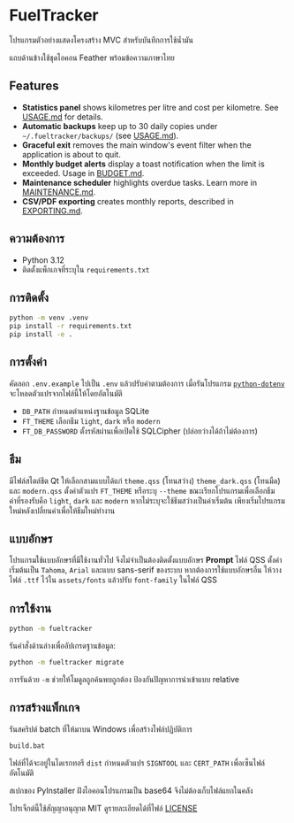 # FuelTracker

โปรแกรมตัวอย่างแสดงโครงสร้าง MVC สำหรับบันทึกการใช้น้ำมัน

แถบด้านข้างใช้ชุดไอคอน Feather พร้อมข้อความภาษาไทย

## Features

- **Statistics panel** shows kilometres per litre and cost per kilometre. See
  [USAGE.md](docs/USAGE.md) for details.
- **Automatic backups** keep up to 30 daily copies under
  `~/.fueltracker/backups/` (see [USAGE.md](docs/USAGE.md)).
- **Graceful exit** removes the main window's event filter when the
  application is about to quit.
- **Monthly budget alerts** display a toast notification when the limit is
  exceeded. Usage in [BUDGET.md](docs/BUDGET.md).
- **Maintenance scheduler** highlights overdue tasks. Learn more in
  [MAINTENANCE.md](docs/MAINTENANCE.md).
- **CSV/PDF exporting** creates monthly reports, described in
  [EXPORTING.md](docs/EXPORTING.md).

## ความต้องการ

- Python 3.12
- ติดตั้งแพ็กเกจที่ระบุใน `requirements.txt`

## การติดตั้ง

```bash
python -m venv .venv
pip install -r requirements.txt
pip install -e .
```

## การตั้งค่า

คัดลอก `.env.example` ไปเป็น `.env` แล้วปรับค่าตามต้องการ
เมื่อรันโปรแกรม [`python-dotenv`](https://pypi.org/project/python-dotenv/) จะโหลดตัวแปรจากไฟล์นี้ให้โดยอัตโนมัติ

- `DB_PATH` กำหนดตำแหน่งฐานข้อมูล SQLite
- `FT_THEME` เลือกธีม `light`, `dark` หรือ `modern`
- `FT_DB_PASSWORD` ตั้งรหัสผ่านเพื่อเปิดใช้ SQLCipher (ปล่อยว่างได้ถ้าไม่ต้องการ)

## ธีม

มีไฟล์สไตล์ชีต Qt ให้เลือกสามแบบได้แก่ `theme.qss` (โทนสว่าง) `theme_dark.qss` (โทนมืด) และ `modern.qss`
ตั้งค่าตัวแปร `FT_THEME` หรือระบุ `--theme` ขณะเรียกโปรแกรมเพื่อเลือกธีม
ค่าที่รองรับคือ `light`, `dark` และ `modern` หากไม่ระบุจะใช้ธีมสว่างเป็นค่าเริ่มต้น
เพียงเริ่มโปรแกรมใหม่หลังเปลี่ยนค่าเพื่อให้ธีมใหม่ทำงาน

## แบบอักษร

โปรแกรมใช้แบบอักษรที่มีใช้งานทั่วไป จึงไม่จำเป็นต้องติดตั้งแบบอักษร **Prompt**
ไฟล์ QSS ตั้งค่าเริ่มต้นเป็น `Tahoma`, `Arial` และแบบ sans-serif ของระบบ
หากต้องการใช้แบบอักษรอื่น ให้วางไฟล์ `.ttf` ไว้ใน `assets/fonts` แล้วปรับ `font-family` ในไฟล์ QSS

## การใช้งาน

```bash
python -m fueltracker
```

รันคำสั่งด้านล่างเพื่ออัปเกรดฐานข้อมูล:

```bash
python -m fueltracker migrate
```

การรันด้วย `-m` ช่วยให้โมดูลถูกค้นพบถูกต้อง ป้องกันปัญหาการนำเข้าแบบ relative

## การสร้างแพ็กเกจ

รันสคริปต์ batch ที่ให้มาบน Windows เพื่อสร้างไฟล์ปฏิบัติการ

```bat
build.bat
```

ไฟล์ที่ได้จะอยู่ในไดเรกทอรี `dist` กำหนดตัวแปร `SIGNTOOL` และ `CERT_PATH` เพื่อเซ็นไฟล์อัตโนมัติ

สเปกของ PyInstaller ฝังไอคอนโปรแกรมเป็น base64 จึงไม่ต้องเก็บไฟล์แยกในคลัง

โปรเจ็กต์นี้ใช้สัญญาอนุญาต MIT ดูรายละเอียดได้ที่ไฟล์ [LICENSE](LICENSE)
